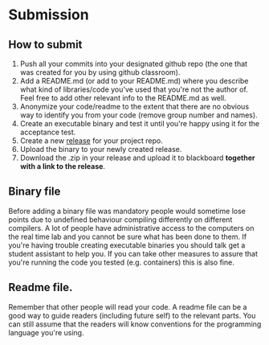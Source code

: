 # Submission

## How to submit

1. Push all your commits into your designated github repo (the one that was created for you by using github classroom).
2. Add a README.md (or add to your README.md) where you describe what kind of libraries/code you've used that you're not the author of. Feel free to add other relevant info to the README.md as well.
3. Anonymize your code/readme to the extent that there are no obvious way to identify you from your code (remove group number and names).
4. Create an executable binary and test it until you're happy using it for the acceptance test.
5. Create a new [release](https://help.github.com/articles/creating-releases/) for your project repo.
6. Upload the binary to your newly created release.
7. Download the .zip in your release and upload it to blackboard **together with a link to the release**.

## Binary file

Before adding a binary file was mandatory people would sometime lose points due to undefined behaviour compiling differently on different compilers. A lot of people have administrative access to the computers on the real time lab and you cannot be sure what has been done to them. If you're having trouble creating executable binaries you should talk get a student assistant to help you. If you can take other measures to assure that you're running the code you tested (e.g. containers) this is also fine.

## Readme file.

Remember that other people will read your code. A readme file can be a good way to guide readers (including future self) to the relevant parts. You can still assume that the readers will know conventions for the programming language you're using.
